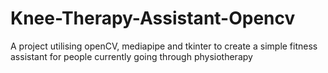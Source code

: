 # Knee-Therapy-Assistant-Opencv
A project utilising openCV, mediapipe and tkinter to create a simple fitness assistant for people currently going through physiotherapy
